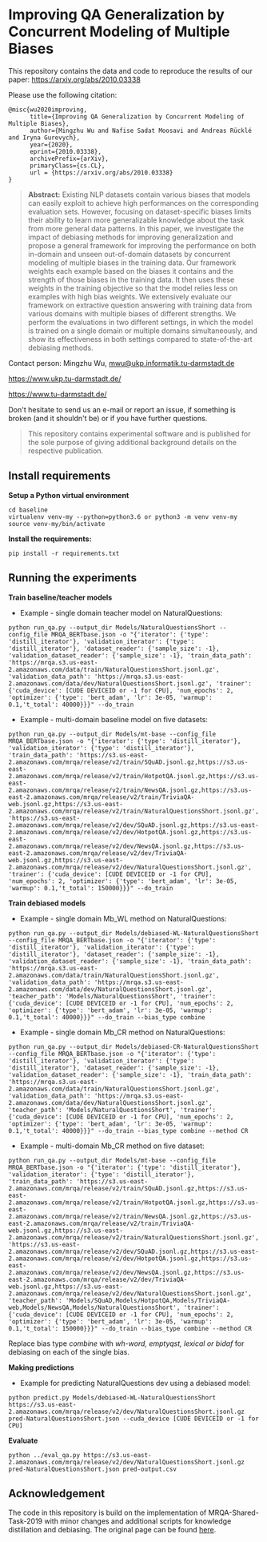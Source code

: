 # Improving QA Generalization by Concurrent Modeling of Multiple Biases

This repository contains the data and code to reproduce the results of our paper: https://arxiv.org/abs/2010.03338


Please use the following citation:

```
@misc{wu2020improving,
      title={Improving QA Generalization by Concurrent Modeling of Multiple Biases}, 
      author={Mingzhu Wu and Nafise Sadat Moosavi and Andreas Rücklé and Iryna Gurevych},
      year={2020},
      eprint={2010.03338},
      archivePrefix={arXiv},
      primaryClass={cs.CL},
      url = {https://arxiv.org/abs/2010.03338}
}
```

> **Abstract:** Existing NLP datasets contain various biases that models can easily exploit to achieve high performances on the corresponding evaluation sets. However, focusing on dataset-specific biases limits their ability to learn more generalizable knowledge about the task from more general data patterns. In this paper, we investigate the impact of debiasing methods for improving generalization and propose a general framework for improving the performance on both in-domain and unseen out-of-domain datasets by concurrent modeling of multiple biases in the training data. 
Our framework weights each example based on the biases it contains and the strength of those biases in the training data. It then uses these weights in the training objective so that the model relies less on examples with high bias weights.
We extensively evaluate our framework on extractive question answering with training data from various domains with multiple biases of different strengths. We perform the evaluations in two different settings, in which the model is trained on a single domain or multiple domains simultaneously, and show its effectiveness in both settings compared to state-of-the-art debiasing methods. 

Contact person: Mingzhu Wu, mwu@ukp.informatik.tu-darmstadt.de

https://www.ukp.tu-darmstadt.de/

https://www.tu-darmstadt.de/


Don't hesitate to send us an e-mail or report an issue, if something is broken (and it shouldn't be) or if you have further questions.

> This repository contains experimental software and is published for the sole purpose of giving additional background details on the respective publication. 

## Install requirements 
**Setup a Python virtual environment**
```
cd baseline
virtualenv venv-my --python=python3.6 or python3 -m venv venv-my
source venv-my/bin/activate
```

**Install the requirements:**
```
pip install -r requirements.txt
```

## Running the experiments
**Train baseline/teacher models**
* Example - single domain teacher model on NaturalQuestions:
```
python run_qa.py --output_dir Models/NaturalQuestionsShort --config_file MRQA_BERTbase.json -o "{'iterator': {'type': 'distill_iterator'}, 'validation_iterator': {'type': 'distill_iterator'}, 'dataset_reader': {'sample_size': -1}, 'validation_dataset_reader': {'sample_size': -1}, 'train_data_path': 'https://mrqa.s3.us-east-2.amazonaws.com/data/train/NaturalQuestionsShort.jsonl.gz', 'validation_data_path': 'https://mrqa.s3.us-east-2.amazonaws.com/data/dev/NaturalQuestionsShort.jsonl.gz', 'trainer': {'cuda_device': [CUDE DEVICEID or -1 for CPU], 'num_epochs': 2, 'optimizer': {'type': 'bert_adam', 'lr': 3e-05, 'warmup': 0.1,'t_total': 40000}}}" --do_train
```

* Example - multi-domain baseline model on five datasets:
```
python run_qa.py --output_dir Models/mt-base --config_file MRQA_BERTbase.json -o "{'iterator': {'type': 'distill_iterator'}, 'validation_iterator': {'type': 'distill_iterator'}, 'train_data_path': 'https://s3.us-east-2.amazonaws.com/mrqa/release/v2/train/SQuAD.jsonl.gz,https://s3.us-east-2.amazonaws.com/mrqa/release/v2/train/HotpotQA.jsonl.gz,https://s3.us-east-2.amazonaws.com/mrqa/release/v2/train/NewsQA.jsonl.gz,https://s3.us-east-2.amazonaws.com/mrqa/release/v2/train/TriviaQA-web.jsonl.gz,https://s3.us-east-2.amazonaws.com/mrqa/release/v2/train/NaturalQuestionsShort.jsonl.gz','validation_data_path': 'https://s3.us-east-2.amazonaws.com/mrqa/release/v2/dev/SQuAD.jsonl.gz,https://s3.us-east-2.amazonaws.com/mrqa/release/v2/dev/HotpotQA.jsonl.gz,https://s3.us-east-2.amazonaws.com/mrqa/release/v2/dev/NewsQA.jsonl.gz,https://s3.us-east-2.amazonaws.com/mrqa/release/v2/dev/TriviaQA-web.jsonl.gz,https://s3.us-east-2.amazonaws.com/mrqa/release/v2/dev/NaturalQuestionsShort.jsonl.gz', 'trainer': {'cuda_device': [CUDE DEVICEID or -1 for CPU], 'num_epochs': 2, 'optimizer': {'type': 'bert_adam', 'lr': 3e-05, 'warmup': 0.1,'t_total': 150000}}}" --do_train
```

**Train debiased models**

* Example - single domain Mb_WL method on NaturalQuestions:
```
python run_qa.py --output_dir Models/debiased-WL-NaturalQuestionsShort --config_file MRQA_BERTbase.json -o "{'iterator': {'type': 'distill_iterator'}, 'validation_iterator': {'type': 'distill_iterator'}, 'dataset_reader': {'sample_size': -1}, 'validation_dataset_reader': {'sample_size': -1}, 'train_data_path': 'https://mrqa.s3.us-east-2.amazonaws.com/data/train/NaturalQuestionsShort.jsonl.gz', 'validation_data_path': 'https://mrqa.s3.us-east-2.amazonaws.com/data/dev/NaturalQuestionsShort.jsonl.gz', 'teacher_path': 'Models/NaturalQuestionsShort', 'trainer': {'cuda_device': [CUDE DEVICEID or -1 for CPU], 'num_epochs': 2, 'optimizer': {'type': 'bert_adam', 'lr': 3e-05, 'warmup': 0.1,'t_total': 40000}}}" --do_train --bias_type combine
```

* Example - single domain Mb_CR method on NaturalQuestions:
```
python run_qa.py --output_dir Models/debiased-CR-NaturalQuestionsShort --config_file MRQA_BERTbase.json -o "{'iterator': {'type': 'distill_iterator'}, 'validation_iterator': {'type': 'distill_iterator'}, 'dataset_reader': {'sample_size': -1}, 'validation_dataset_reader': {'sample_size': -1}, 'train_data_path': 'https://mrqa.s3.us-east-2.amazonaws.com/data/train/NaturalQuestionsShort.jsonl.gz', 'validation_data_path': 'https://mrqa.s3.us-east-2.amazonaws.com/data/dev/NaturalQuestionsShort.jsonl.gz', 'teacher_path': 'Models/NaturalQuestionsShort', 'trainer': {'cuda_device': [CUDE DEVICEID or -1 for CPU], 'num_epochs': 2, 'optimizer': {'type': 'bert_adam', 'lr': 3e-05, 'warmup': 0.1,'t_total': 40000}}}" --do_train --bias_type combine --method CR
```

* Example - multi-domain  Mb_CR method on five dataset:
```
python run_qa.py --output_dir Models/mt-base --config_file MRQA_BERTbase.json -o "{'iterator': {'type': 'distill_iterator'}, 'validation_iterator': {'type': 'distill_iterator'}, 'train_data_path': 'https://s3.us-east-2.amazonaws.com/mrqa/release/v2/train/SQuAD.jsonl.gz,https://s3.us-east-2.amazonaws.com/mrqa/release/v2/train/HotpotQA.jsonl.gz,https://s3.us-east-2.amazonaws.com/mrqa/release/v2/train/NewsQA.jsonl.gz,https://s3.us-east-2.amazonaws.com/mrqa/release/v2/train/TriviaQA-web.jsonl.gz,https://s3.us-east-2.amazonaws.com/mrqa/release/v2/train/NaturalQuestionsShort.jsonl.gz','validation_data_path': 'https://s3.us-east-2.amazonaws.com/mrqa/release/v2/dev/SQuAD.jsonl.gz,https://s3.us-east-2.amazonaws.com/mrqa/release/v2/dev/HotpotQA.jsonl.gz,https://s3.us-east-2.amazonaws.com/mrqa/release/v2/dev/NewsQA.jsonl.gz,https://s3.us-east-2.amazonaws.com/mrqa/release/v2/dev/TriviaQA-web.jsonl.gz,https://s3.us-east-2.amazonaws.com/mrqa/release/v2/dev/NaturalQuestionsShort.jsonl.gz', 'teacher_path': 'Models/SQuAD,Models/HotpotQA,Models/TriviaQA-web,Models/NewsQA,Models/NaturalQuestionsShort', 'trainer': {'cuda_device': [CUDE DEVICEID or -1 for CPU], 'num_epochs': 2, 'optimizer': {'type': 'bert_adam', 'lr': 3e-05, 'warmup': 0.1,'t_total': 150000}}}" --do_train --bias_type combine --method CR
```
Replace bias type *combine* with *wh-word, emptyqst, lexical or bidaf* for debiasing on each of the single bias.


**Making predictions** 
* Example for predicting NaturalQuestions dev using a debiased model:

```
python predict.py Models/debiased-WL-NaturalQuestionsShort https://s3.us-east-2.amazonaws.com/mrqa/release/v2/dev/NaturalQuestionsShort.jsonl.gz pred-NaturalQuestionsShort.json --cuda_device [CUDE DEVICEID or -1 for CPU]
```

**Evaluate**
```
python ../eval_qa.py https://s3.us-east-2.amazonaws.com/mrqa/release/v2/dev/NaturalQuestionsShort.jsonl.gz pred-NaturalQuestionsShort.json pred-output.csv
```


## Acknowledgement
The code in this repository is build on the implementation of MRQA-Shared-Task-2019 with minor changes and additional scripts for knowledge distillation and debiasing. The original page can be found [here](https://github.com/mrqa/MRQA-Shared-Task-2019).

